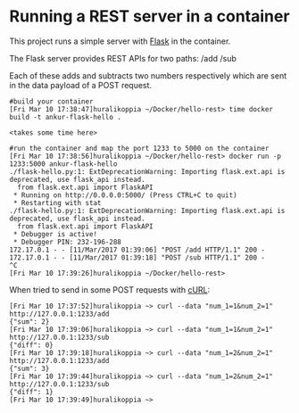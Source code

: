 # Running a REST server in a container

This project runs a simple server with [Flask](http://flask.pocoo.org/) in the container. 

The Flask server provides REST APIs for two paths: /add /sub

Each of these adds and subtracts two numbers respectively which are sent in the data payload of a POST request. 

```
#build your container
[Fri Mar 10 17:38:47]huralikoppia ~/Docker/hello-rest> time docker build -t ankur-flask-hello .

<takes some time here>

#run the container and map the port 1233 to 5000 on the container
[Fri Mar 10 17:38:56]huralikoppia ~/Docker/hello-rest> docker run -p 1233:5000 ankur-flask-hello
./flask-hello.py:1: ExtDeprecationWarning: Importing flask.ext.api is deprecated, use flask_api instead.
  from flask.ext.api import FlaskAPI
 * Running on http://0.0.0.0:5000/ (Press CTRL+C to quit)
 * Restarting with stat
./flask-hello.py:1: ExtDeprecationWarning: Importing flask.ext.api is deprecated, use flask_api instead.
  from flask.ext.api import FlaskAPI
 * Debugger is active!
 * Debugger PIN: 232-196-288
172.17.0.1 - - [11/Mar/2017 01:39:06] "POST /add HTTP/1.1" 200 -
172.17.0.1 - - [11/Mar/2017 01:39:18] "POST /sub HTTP/1.1" 200 -
^C
[Fri Mar 10 17:39:26]huralikoppia ~/Docker/hello-rest>
```

When tried to send in some POST requests with [cURL](https://curl.haxx.se/): 
```
[Fri Mar 10 17:37:52]huralikoppia ~> curl --data "num_1=1&num_2=1" http://127.0.0.1:1233/add
{"sum": 2}
[Fri Mar 10 17:39:06]huralikoppia ~> curl --data "num_1=1&num_2=1" http://127.0.0.1:1233/sub
{"diff": 0}
[Fri Mar 10 17:39:18]huralikoppia ~> curl --data "num_1=2&num_2=1" http://127.0.0.1:1233/add
{"sum": 3}
[Fri Mar 10 17:39:44]huralikoppia ~> curl --data "num_1=2&num_2=1" http://127.0.0.1:1233/sub
{"diff": 1}
[Fri Mar 10 17:39:49]huralikoppia ~>
```
